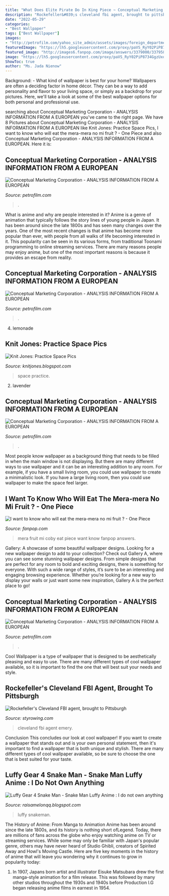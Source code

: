 ```yaml
---
title: "What Does Elite Pirate Do In King Piece ~ Conceptual Marketing Corporation"
description: "Rockefeller&#039;s cleveland fbi agent, brought to pittsburgh"
date: "2022-05-29"
categories:
- "Best Wallpaper"
tags: ["Best Wallpaper"]
images:
- "http://petrofilm.com/yahoo_site_admin/assets/images/foreign_department_B.21141305_std.png"
featuredImage: "https://lh5.googleusercontent.com/proxy/paVS_RyY02PiP8734GgzUxokWU3Ebit3i6gjO_rDguUQF4Hqq52aAn6EPweuVJuqrYitNpgeUdhNpBn8CnxaX64YIjkhl8eiTleG-1vMorRzyGEISOX0PKZwbmDFAyI75Xo1v7NIxo8QcrC9Dw=s0-d"
featured_image: "http://images6.fanpop.com/image/answers/3379000/3379586_1381084568482.34res_500_281.jpg"
image: "https://lh5.googleusercontent.com/proxy/paVS_RyY02PiP8734GgzUxokWU3Ebit3i6gjO_rDguUQF4Hqq52aAn6EPweuVJuqrYitNpgeUdhNpBn8CnxaX64YIjkhl8eiTleG-1vMorRzyGEISOX0PKZwbmDFAyI75Xo1v7NIxo8QcrC9Dw=s0-d"
ShowToc: true
author: "Ms. Jada Nienow"
---
```



Background: - What kind of wallpaper is best for your home?
Wallpapers are often a deciding factor in home décor. They can be a way to add personality and flavor to your living space, or simply as a backdrop for your pictures. Here, we'll take a look at some of the best wallpaper options for both personal and professional use.

	

		
searching about Conceptual Marketing Corporation - ANALYSIS INFORMATION FROM A EUROPEAN you've came to the right page. We have 8 Pictures about Conceptual Marketing Corporation - ANALYSIS INFORMATION FROM A EUROPEAN like Knit Jones: Practice Space Pics, I want to know who will eat the mera-mera no mi fruit ? - One Piece and also Conceptual Marketing Corporation - ANALYSIS INFORMATION FROM A EUROPEAN. Here it is:
		
    
## Conceptual Marketing Corporation - ANALYSIS INFORMATION FROM A EUROPEAN

<img loading=lazy src="https://petrofilm.com/yahoo_site_admin/assets/images/images.21185856_std.jfif" onerror="this.onerror=null;this.src='https://tse2.mm.bing.net/th?id=OIP.odgSdZUhdNqu2WMgh3DBogAAAA&amp;pid=15.1';" alt="Conceptual Marketing Corporation - ANALYSIS INFORMATION FROM A EUROPEAN">

_Source: petrofilm.com_

>. 

	

What is anime and why are people interested in it?
Anime is a genre of animation that typically follows the story lines of young people in Japan. It has been around since the late 1800s and has seen many changes over the years. One of the most recent changes is that anime has become more popular than ever, with people from all walks of life becoming interested in it. This popularity can be seen in its various forms, from traditional Toonami programming to online streaming services. There are many reasons people may enjoy anime, but one of the most important reasons is because it provides an escape from reality.

    
## Conceptual Marketing Corporation - ANALYSIS INFORMATION FROM A EUROPEAN

<img loading=lazy src="https://petrofilm.com/yahoo_site_admin/assets/images/kish_island_iran.29124452_std.jpg" onerror="this.onerror=null;this.src='https://tse4.mm.bing.net/th?id=OIP.vjuggJ0ntDy6je3WaJzUHAHaDA&amp;pid=15.1';" alt="Conceptual Marketing Corporation - ANALYSIS INFORMATION FROM A EUROPEAN">

_Source: petrofilm.com_

>. 

	

4. lemonade 

    
## Knit Jones: Practice Space Pics

<img loading=lazy src="https://lh5.googleusercontent.com/proxy/paVS_RyY02PiP8734GgzUxokWU3Ebit3i6gjO_rDguUQF4Hqq52aAn6EPweuVJuqrYitNpgeUdhNpBn8CnxaX64YIjkhl8eiTleG-1vMorRzyGEISOX0PKZwbmDFAyI75Xo1v7NIxo8QcrC9Dw=s0-d" onerror="this.onerror=null;this.src='https://tse4.mm.bing.net/th?id=OIP.nL_xPLZARbEjtsKFGqfWdgAAAA&amp;pid=15.1';" alt="Knit Jones: Practice Space Pics">

_Source: knitjones.blogspot.com_

>space practice. 

	

2. lavender 

    
## Conceptual Marketing Corporation - ANALYSIS INFORMATION FROM A EUROPEAN

<img loading=lazy src="https://www.petrofilm.com/yahoo_site_admin/assets/images/pettersen.15451026_std.jpg" onerror="this.onerror=null;this.src='https://tse4.mm.bing.net/th?id=OIP.0lhIWCBOZZmdEitbVDkToQAAAA&amp;pid=15.1';" alt="Conceptual Marketing Corporation - ANALYSIS INFORMATION FROM A EUROPEAN">

_Source: petrofilm.com_

>. 

	

Most people know wallpaper as a background thing that needs to be filled in when the main window is not displaying. But there are many different ways to use wallpaper and it can be an interesting addition to any room. For example, if you have a small living room, you could use wallpaper to create a minimalistic look. If you have a large living room, then you could use wallpaper to make the space feel larger.

    
## I Want To Know Who Will Eat The Mera-mera No Mi Fruit ? - One Piece

<img loading=lazy src="http://images6.fanpop.com/image/answers/3379000/3379586_1381084568482.34res_500_281.jpg" onerror="this.onerror=null;this.src='https://tse1.mm.bing.net/th?id=OIP.fMX9o-ph1br3-DcaSzBugQHaEK&amp;pid=15.1';" alt="I want to know who will eat the mera-mera no mi fruit ? - One Piece">

_Source: fanpop.com_

>mera fruit mi coby eat piece want know fanpop answers. 

	

Gallery: A showcase of some beautiful wallpaper designs.
Looking for a new wallpaper design to add to your collection? Check out Gallery A, where you can see some stunning wallpaper designs. From simple designs that are perfect for any room to bold and exciting designs, there is something for everyone. With such a wide range of styles, it’s sure to be an interesting and engaging browsing experience. Whether you’re looking for a new way to display your walls or just want some new inspiration, Gallery A is the perfect place to go!





	
	
    
## Conceptual Marketing Corporation - ANALYSIS INFORMATION FROM A EUROPEAN

<img loading=lazy src="http://petrofilm.com/yahoo_site_admin/assets/images/foreign_department_B.21141305_std.png" onerror="this.onerror=null;this.src='https://tse1.mm.bing.net/th?id=OIP.10fKSL4fI-2i1HTCwVvnvgAAAA&amp;pid=15.1';" alt="Conceptual Marketing Corporation - ANALYSIS INFORMATION FROM A EUROPEAN">

_Source: petrofilm.com_

>. 

	

Cool Wallpaper is a type of wallpaper that is designed to be aesthetically pleasing and easy to use. There are many different types of cool wallpaper available, so it is important to find the one that will best suit your needs and style.

    
## Rockefeller&#039;s Cleveland FBI Agent, Brought To Pittsburgh

<img loading=lazy src="http://styrowing.com/images/emery.png" onerror="this.onerror=null;this.src='https://tse2.mm.bing.net/th?id=OIP.L7Y-oXiIa5szeR23e8ARlAAAAA&amp;pid=15.1';" alt="Rockefeller&#039;s Cleveland FBI agent, brought to Pittsburgh">

_Source: styrowing.com_

>cleveland fbi agent emery. 

	

Conclusion
This concludes our look at cool wallpaper! If you want to create a wallpaper that stands out and is your own personal statement, then it's important to find a wallpaper that is both unique and stylish. There are many different types of cool wallpaper available, so be sure to choose the one that is best suited for your taste.

    
## Luffy Gear 4 Snake Man - Snake Man Luffy Anime : I Do Not Own Anything

<img loading=lazy src="https://images.fun.com/products/68793/1-1/one-piece-luffy-gear-4-snakeman-bandai-ichiban-fig.jpg" onerror="this.onerror=null;this.src='https://tse4.mm.bing.net/th?id=OIP.Z73yk7skzPesty7gVrisTwHaKl&amp;pid=15.1';" alt="Luffy Gear 4 Snake Man - Snake Man Luffy Anime : I do not own anything">

_Source: raisamelonqq.blogspot.com_

>luffy snakeman. 

	

The History of Anime: From Manga to Animation
Anime has been around since the late 1800s, and its history is nothing short ofLegend. Today, there are millions of fans across the globe who enjoy watching anime on TV or streaming services. While some may only be familiar with Japan's popular genre, others may have never heard of Studio Ghibli, creators of Spirited Away and Howl's Moving Castle. Here are five key moments in the history of anime that will leave you wondering why it continues to grow in popularity today:
1) In 1907, Japans born artist and illustrator Eisuke Matsubara drew the first manga-style animation for a film release. This was followed by many other studios throughout the 1930s and 1940s before Production I.G began releasing anime films in earnest in 1954.

